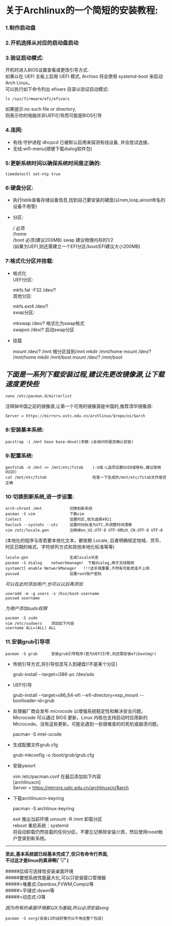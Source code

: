 关于Archlinux的一个简短的安装教程:
=================================
### 1.制作启动盘  
### 2.开机选择从对应的启动盘启动  
### 3.验证启动模式:  
开机时进入BIOS设置查看或更改引导方式.   
如果以在 UEFI 主板上启用 UEFI 模式, 
Archiso 将会使用 systemd-boot 来启动 Arch Linux。  
可以执行如下命令列出 efivars 目录以验证启动模式:  

	ls /sys/firmware/efi/efivars  
如果提示:no such file or directory,  
则表示你的电脑并非UEFI引导而可能是BIOS引导  

### 4.连网:  
- 有线:守护进程 dhcpcd 已被默认启用来探测有线设备, 并会尝试连接。   
- 无线:wifi-menu(顺便下载dialog软件包)  

### 5:更新系统时间以确保系统时间是正确的:  
	timedatectl set-ntp true  

### 6:硬盘分区:	
- 执行lsblk查看存储设备信息,找到自己要安装的硬盘(以rom,loop,airoot命名的设备不用管)  	
- 分区:

	/		必须  
	/home	
	/boot	必须(建议200MB)	
	swap	建议物理内存的1/2	  	
(如果为UEFI,则还需建立一个EFI分区/boot/EFI建议大小200MB)	

### 7:格式化分区并挂载:	
- 格式化    
UEFI分区:	

	mkfs.fat -F32 /dev/?	
其他分区:	

	mkfs.ext4 /dev/?	
swap分区:	

	mkswap /dev/?	格式化为swap格式		
	swapon /dev/?	启动swap分区		
- 挂载

	mount /dev/? /mnt   根分区挂到/mnt
	mkdir /mnt/home
	mount /dev/? /mnt/home
	mkdir /mnt/boot
	mount /dev/? /mnt/boot


*下面是一系列下载安装过程,建议先更改镜像源,让下载速度更快些*
-------------------------------------------------------
	nano /etc/pacman.d/mirrorlist	
注释掉中国之前的镜像源,让第一个可用的镜像源是中国的,推荐清华镜像源:  

	Server = https://mirrors.ustc.edu.cn/archlinux/$repo/os/$arch   	
	
### 8:安装基本系统:	
	pacstrap -i /mnt base base-devel(参数-i会询问你是否确认安装)		

### 9:配置系统:		
	genfstab -U /mnt >> /mnt/etc/fstab    (-U或-L选项设置UUID或卷标,建议使用UUID)
	cat /mnt/etc/fstab		              检查一下生成的/mnt/etc/fstab文件是否正确	
	
### 10:切换到新系统,进一步设置:	

	arch-chroot /mnt			切换到新系统		
	pacman -S vim				下载vim		
	tzelect						设置时区,依次选择4911			
	hwclock --systohc --utc 	设置时间标准为UTC,并调整时间漂移	
	vim /etc/locale.gen			注释掉en_US.UTF-8 UTF-8和zh_CN.UTF-8 UTF-8	
(本地化的程序与库若要本地化文本，都依赖 Locale, 	后者明确规定地域、货币、时区日期的格式、字符排列方式和其他本地化标准等等)	

	locale-gen					生成locale讯息		
	pacman -S dialog	networkmanager	下载dialog,用于无线联网	
	systemctl enable NetworkManager   !!!这步很重要,不然有可能老连不上网	
	passwd						设置root账户密码		

*可以在此时添加用户,也可以以后再添加*  

	useradd -m -g users -s /bin/bash username		
	passwd username	
*为用户添加sudo权限*  	

	pacman -S sudo 	
	vim /etc/sudoers    添加如下内容	
	username ALL=(ALL) ALL	

### 11.安装grub引导项 
	pacman -S grub 		安装grub引导程序(若为UEFI引导,则还需安装efibootmgr)  
- 传统引导方式,将引导信息写入到硬盘(!不是某个分区)  

	grub-install --target=i386-pc /dev/sdx		
- UEFI引导  

	grub-install --target=x86_64-efi --efi-directory=esp_mount --bootloader-id=grub      	
- 处理器厂商会发布 microcode 以增强系统稳定性和解决安全问题。Microcode 可以通过 BIOS 更新，Linux   内核也支持启动时应用新的 Microcode。没有这些更新，可能会遇到一些很难查的的死机或崩溃问题。  

	pacman -S intel-ucode
- 生成配置文件grub.cfg  

	grub-mkconfig -o /boot/grub/grub.cfg	   
- 安装yaourt  

	vim /etc/pacman.conf        在最后添加如下内容  
	[archlinuxcn]  
	Server = https://mirrors.ustc.edu.cn/archlinuxcn/$arch  
- 下载archlinuxcn-keyring  

	pacman -S archlinux-keyring


	exit						推出当前环境
	umount -R /mnt				卸载分区  
	reboot 						重启系统：systemd  
将自动卸载仍然挂载的任何分区。不要忘记移除安装介质，然后使用rooet帐户登录到新系统。  
_____________________________________________________________________________
**至此,基本系统就已经基本完成了,但只有命令行界面,  
不过这才是linux的真谛啊(ﾟ▽ﾟ)**

#####后续可选择性安装桌面环境  
#####要想系统性能最大化,可以只安装窗口管理器  
#####>堆叠式:Openbox,FVWM,Compiz等  
#####>平铺式:dswm等  
#####>动态式:i3等  

*因为所有的桌面环境都以X为基础,所以必须安装xorg*  

	pacman -S xorg(安装i3的话好像可以不用这整个包组) 